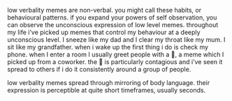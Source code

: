 low verbality memes are non-verbal. you might call these habits, or behavioural patterns.  if you expand your powers of self observation, you can observe the unconscious expression of low level memes. throughout my life i've picked up memes that control my behaviour at a deeply unconscious level. I sneeze like my dad and I clear my throat like my mum. I sit like my grandfather. when i wake up the first thing i do is check my phone. when I enter a room I usually greet people with a 🤙, a meme which I picked up from a coworker. the 🤙 is particularly contagious and i've seen it spread to others if i do it consistently around a group of people. 

low verbality memes spread through mirroring of body language. their expression is perceptible at quite short timeframes, usually seconds.